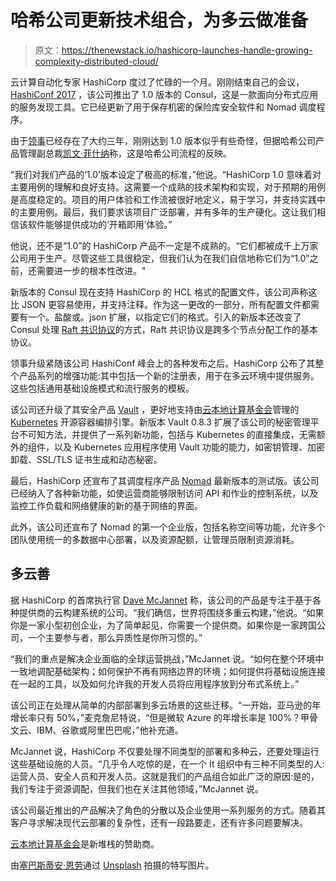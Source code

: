# 哈希公司更新技术组合，为多云做准备

> 原文：<https://thenewstack.io/hashicorp-launches-handle-growing-complexity-distributed-cloud/>

云计算自动化专家 HashiCorp 度过了忙碌的一个月。刚刚结束自己的会议， [HashiConf 2017](https://www.hashiconf.com/) ，该公司推出了 1.0 版本的 Consul，这是一款面向分布式应用的服务发现工具。它已经更新了用于保存机密的保险库安全软件和 Nomad 调度程序。

由于[领事](https://www.consul.io/)已经存在了大约三年，刚刚达到 1.0 版本似乎有些奇怪，但据哈希公司产品管理副总裁[凯文·菲什纳](https://twitter.com/kfishner)称，这是哈希公司流程的反映。

“我们对我们产品的‘1.0’版本设定了极高的标准，”他说。“HashiCorp 1.0 意味着对主要用例的理解和良好支持。这需要一个成熟的技术架构和实现，对于预期的用例是高度稳定的。项目的用户体验和工作流被很好地定义，易于学习，并支持实践中的主要用例。最后，我们要求该项目广泛部署，并有多年的生产硬化。这让我们相信该软件能够提供成功的‘开箱即用’体验。”

他说，还不是“1.0”的 HashiCorp 产品不一定是不成熟的。“它们都被成千上万家公司用于生产。尽管这些工具很稳定，但我们认为在我们自信地称它们为“1.0”之前，还需要进一步的根本性改进。"

新版本的 Consul 现在支持 HashiCorp 的 HCL 格式的配置文件，该公司声称这比 JSON 更容易使用，并支持注释。作为这一更改的一部分，所有配置文件都需要有一个。盐酸或。json 扩展，以指定它们的格式。引入的新版本还改变了 Consul 处理 [Raft 共识协议](https://raft.github.io/)的方式，Raft 共识协议是跨多个节点分配工作的基本协议。

领事升级紧随该公司 HashiConf 峰会上的各种发布之后。HashiCorp 公布了其整个产品系列的增强功能:其中包括一个新的注册表，用于在多云环境中提供服务。这些包括通用基础设施模式和流行服务的模板。

该公司还升级了其安全产品 [Vault](https://www.vaultproject.io/) ，更好地支持由[云本地计算基金会](https://www.cncf.io/)管理的 [Kubernetes](/category/kubernetes/) 开源容器编排引擎。新版本 Vault 0.8.3 扩展了该公司的秘密管理平台不可知方法，并提供了一系列新功能，包括与 Kubernetes 的直接集成，无需额外的组件，以及 Kubernetes 应用程序使用 Vault 功能的能力，如密钥管理、加密卸载、SSL/TLS 证书生成和动态秘密。

最后，HashiCorp 还宣布了其调度程序产品 [Nomad](https://www.nomadproject.io/) 最新版本的测试版。该公司已经纳入了各种新功能，如使运营商能够限制访问 API 和作业的控制系统，以及监控工作负载和网络健康的新的基于网络的界面。

此外，该公司还宣布了 Nomad 的第一个企业版，包括名称空间等功能，允许多个团队使用统一的多数据中心部署，以及资源配额，让管理员限制资源消耗。

## 多云善

据 HashiCorp 的首席执行官 [Dave McJannet](https://twitter.com/davidmcj) 称，该公司的产品是专注于基于各种提供商的云构建系统的公司。“我们确信，世界将围绕多重云构建，”他说。“如果你是一家小型初创企业，为了简单起见，你需要一个提供商。如果你是一家跨国公司，一个主要参与者，那么异质性是你所习惯的。”

“我们的重点是解决企业面临的全球运营挑战，”McJannet 说。“如何在整个环境中一致地调配基础架构；如何保护不再有网络边界的环境；如何提供将基础设施连接在一起的工具，以及如何允许我的开发人员将应用程序放到分布式系统上。”

该公司正在处理从简单的内部部署到多云场景的这些迁移。“一开始，亚马逊的年增长率只有 50%，”麦克詹尼特说，“但是微软 Azure 的年增长率是 100%？甲骨文云、IBM、谷歌或阿里巴巴呢，”他补充道。

McJannet 说，HashiCorp 不仅要处理不同类型的部署和多种云，还要处理运行这些基础设施的人员。“几乎令人吃惊的是，在一个 It 组织中有三种不同类型的人:运营人员、安全人员和开发人员。这就是我们的产品组合如此广泛的原因:是的，我们专注于资源调配，但我们也在关注其他领域，”McJannet 说。

该公司最近推出的产品解决了角色的分散以及企业使用一系列服务的方式。随着其客户寻求解决现代云部署的复杂性，还有一段路要走，还有许多问题要解决。

[云本地计算基金会](https://www.cncf.io/)是新堆栈的赞助商。

由[塞巴斯蒂安·恩劳](https://unsplash.com/@sebastian_unrau)通过 [Unsplash](https://unsplash.com/photos/9Yz9Us5-D0s) 拍摄的特写图片。

<svg xmlns:xlink="http://www.w3.org/1999/xlink" viewBox="0 0 68 31" version="1.1"><title>Group</title> <desc>Created with Sketch.</desc></svg>
